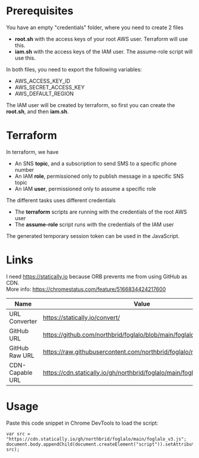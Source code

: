 # Prerequisites
You have an empty "credentials" folder, where you need to create 2 files
* __root.sh__ with the access keys of your root AWS user. Terraform will use this.
* __iam.sh__ with the access keys of the IAM user. The assume-role script will use this.

In both files, you need to export the following variables:
* AWS_ACCESS_KEY_ID
* AWS_SECRET_ACCESS_KEY
* AWS_DEFAULT_REGION

The IAM user will be created by terraform, so first you can create the __root.sh__, and then __iam.sh__.

# Terraform
In terraform, we have
* An SNS __topic__, and a subscription to send SMS to a specific phone number
* An IAM __role__, permissioned only to publish message in a specific SNS topic
* An IAM __user__, permissioned only to assume a specific role

The different tasks uses different credentials
* The __terraform__ scripts are running with the credentials of the root AWS user
* The __assume-role__ script runs with the credentials of the IAM user

The generated temporary session token can be used in the JavaScript.

# Links
I need https://statically.io because ORB prevents me from using GitHub as CDN.  
More info: https://chromestatus.com/feature/5166834424217600

| Name            | Value                                                                  |
|-----------------|------------------------------------------------------------------------| 
| URL Converter   | https://statically.io/convert/                                         |
| GitHub URL      | https://github.com/northbrid/foglalo/blob/main/foglalo_v3.js           |
| GitHub Raw URL  | https://raw.githubusercontent.com/northbrid/foglalo/main/foglalo_v3.js |
| CDN-Capable URL | https://cdn.statically.io/gh/northbrid/foglalo/main/foglalo_v3.js      |

# Usage
Paste this code snippet in Chrome DevTools to load the script:
```
var src = "https://cdn.statically.io/gh/northbrid/foglalo/main/foglalo_v3.js";
document.body.appendChild(document.createElement("script")).setAttribute("src", src);
```
